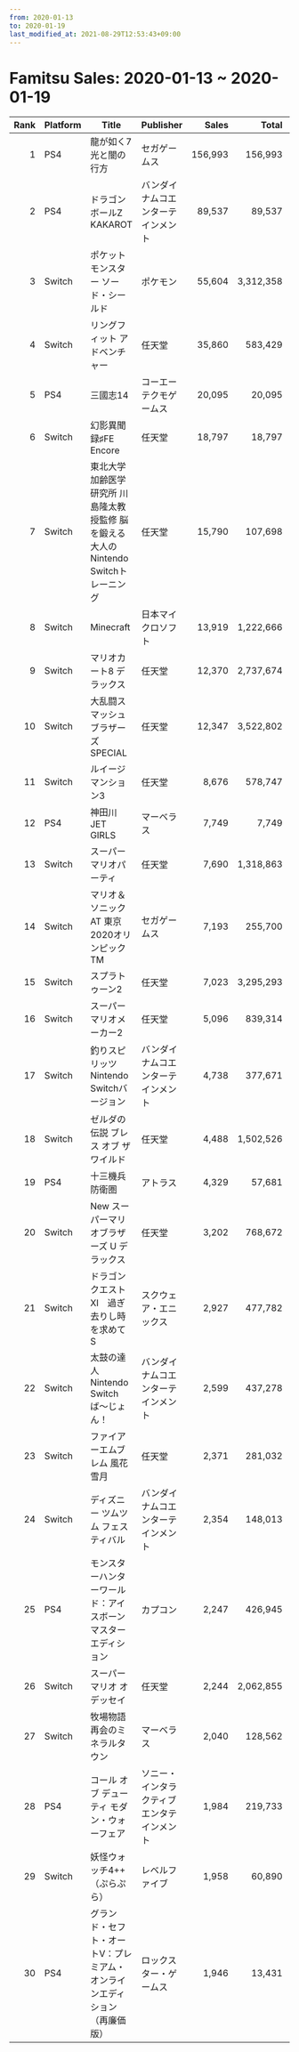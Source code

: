 ```yaml
---
from: 2020-01-13
to: 2020-01-19
last_modified_at: 2021-08-29T12:53:43+09:00
---
```

# Famitsu Sales: 2020-01-13 ~ 2020-01-19
| Rank | Platform | Title | Publisher | Sales | Total | Rate | New |
| -: | -- | -- | -- | -: | -: | -: | -- |
| 1 | PS4 | 龍が如く7 光と闇の行方 | セガゲームス | 156,993 | 156,993 | 20% | **New** |
| 2 | PS4 | ドラゴンボールZ KAKAROT | バンダイナムコエンターテインメント | 89,537 | 89,537 | 20% | **New** |
| 3 | Switch | ポケットモンスター ソード・シールド | ポケモン | 55,604 | 3,312,358 | 20% |  |
| 4 | Switch | リングフィット アドベンチャー | 任天堂 | 35,860 | 583,429 | 20% |  |
| 5 | PS4 | 三國志14 | コーエーテクモゲームス | 20,095 | 20,095 | 40% | **New** |
| 6 | Switch | 幻影異聞録♯FE Encore | 任天堂 | 18,797 | 18,797 | 40% | **New** |
| 7 | Switch | 東北大学加齢医学研究所 川島隆太教授監修 脳を鍛える大人のNintendo Switchトレーニング | 任天堂 | 15,790 | 107,698 | 60% |  |
| 8 | Switch | Minecraft | 日本マイクロソフト | 13,919 | 1,222,666 | 20% |  |
| 9 | Switch | マリオカート8 デラックス | 任天堂 | 12,370 | 2,737,674 | 20% |  |
| 10 | Switch | 大乱闘スマッシュブラザーズ SPECIAL | 任天堂 | 12,347 | 3,522,802 | 20% |  |
| 11 | Switch | ルイージマンション3 | 任天堂 | 8,676 | 578,747 | 20% |  |
| 12 | PS4 | 神田川JET GIRLS | マーベラス | 7,749 | 7,749 | 60% | **New** |
| 13 | Switch | スーパー マリオパーティ | 任天堂 | 7,690 | 1,318,863 | 20% |  |
| 14 | Switch | マリオ＆ソニック AT 東京2020オリンピックTM | セガゲームス | 7,193 | 255,700 | 20% |  |
| 15 | Switch | スプラトゥーン2 | 任天堂 | 7,023 | 3,295,293 | 20% |  |
| 16 | Switch | スーパーマリオメーカー2 | 任天堂 | 5,096 | 839,314 | 20% |  |
| 17 | Switch | 釣りスピリッツ Nintendo Switchバージョン | バンダイナムコエンターテインメント | 4,738 | 377,671 | 20% |  |
| 18 | Switch | ゼルダの伝説 ブレス オブ ザ ワイルド | 任天堂 | 4,488 | 1,502,526 | 20% |  |
| 19 | PS4 | 十三機兵防衛圏 | アトラス | 4,329 | 57,681 | 20% |  |
| 20 | Switch | New スーパーマリオブラザーズ U デラックス | 任天堂 | 3,202 | 768,672 | 20% |  |
| 21 | Switch | ドラゴンクエストXI　過ぎ去りし時を求めて S | スクウェア・エニックス | 2,927 | 477,782 | 20% |  |
| 22 | Switch | 太鼓の達人 Nintendo Switchば〜じょん！ | バンダイナムコエンターテインメント | 2,599 | 437,278 | 20% |  |
| 23 | Switch | ファイアーエムブレム 風花雪月 | 任天堂 | 2,371 | 281,032 | 20% |  |
| 24 | Switch | ディズニー ツムツム フェスティバル | バンダイナムコエンターテインメント | 2,354 | 148,013 | 20% |  |
| 25 | PS4 | モンスターハンターワールド：アイスボーン マスターエディション | カプコン | 2,247 | 426,945 | 20% |  |
| 26 | Switch | スーパーマリオ オデッセイ | 任天堂 | 2,244 | 2,062,855 | 20% |  |
| 27 | Switch | 牧場物語 再会のミネラルタウン | マーベラス | 2,040 | 128,562 | 20% |  |
| 28 | PS4 | コール オブ デューティ モダン・ウォーフェア | ソニー・インタラクティブエンタテインメント | 1,984 | 219,733 | 20% |  |
| 29 | Switch | 妖怪ウォッチ4++（ぷらぷら） | レベルファイブ | 1,958 | 60,890 | 20% |  |
| 30 | PS4 | グランド・セフト・オートV：プレミアム・オンラインエディション（再廉価版） | ロックスター・ゲームス | 1,946 | 13,431 | 40% |  |
